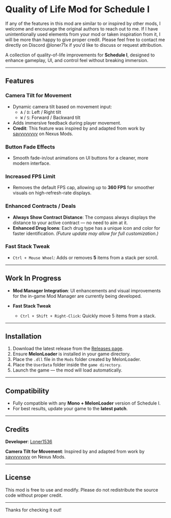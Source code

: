 # Quality of Life Mod for Schedule I

If any of the features in this mod are similar to or inspired by other mods, I welcome and encourage the original authors to reach out to me. If I have unintentionally used elements from your mod or taken inspiration from it, I will be more than happy to give proper credit. Please feel free to contact me directly on Discord @loner71x if you'd like to discuss or request attribution.

A collection of quality-of-life improvements for **Schedule I**, designed to enhance gameplay, UI, and control feel without breaking immersion.

---

## Features

### Camera Tilt for Movement

- Dynamic camera tilt based on movement input:
  - `A` / `D`: Left / Right tilt
  - `W` / `S`: Forward / Backward tilt
- Adds immersive feedback during player movement.
- **Credit**: This feature was inspired by and adapted from work by [savvvvvvvv](https://next.nexusmods.com/profile/savvvvvvvv?gameId=7381) on Nexus Mods.

### Button Fade Effects

- Smooth fade-in/out animations on UI buttons for a cleaner, more modern interface.

### Increased FPS Limit

- Removes the default FPS cap, allowing up to **360 FPS** for smoother visuals on high-refresh-rate displays.

### Enhanced Contracts / Deals

- **Always Show Contract Distance**: The compass always displays the distance to your active contract — no need to aim at it.
- **Enhanced Drug Icons**: Each drug type has a unique icon and color for faster identification.
  _(Future update may allow for full customization.)_

### Fast Stack Tweak

- `Ctrl + Mouse Wheel`: Adds or removes **5** items from a stack per scroll.

---

## Work In Progress

- **Mod Manager Integration**:
  UI enhancements and visual improvements for the in-game Mod Manager are currently being developed.

- **Fast Stack Tweak**
  - `Ctrl + Shift + Right-Click`: Quickly move 5 items from a stack.

---

## Installation

1. Download the latest release from the [Releases page](https://github.com/Loner1536/QualityOfLife/releases).
2. Ensure **MelonLoader** is installed in your game directory.
3. Place the `.dll` file in the `Mods` folder created by MelonLoader.
4. Place the `UserData` folder inside the `game directory`.
5. Launch the game — the mod will load automatically.

---

## Compatibility

- Fully compatible with any **Mono + MelonLoader** version of Schedule I.
- For best results, update your game to the **latest patch**.

---

## Credits

**Developer**: [Loner1536](https://github.com/Loner1536)

**Camera Tilt for Movement**:
Inspired by and adapted from work by [savvvvvvvv](https://next.nexusmods.com/profile/savvvvvvvv?gameId=7381) on Nexus Mods.

---

## License

This mod is free to use and modify.
Please do not redistribute the source code without proper credit.

---

Thanks for checking it out!
